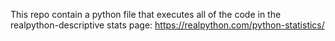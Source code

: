
This repo contain a python file that
executes all of the code in the realpython-descriptive stats page:
https://realpython.com/python-statistics/
